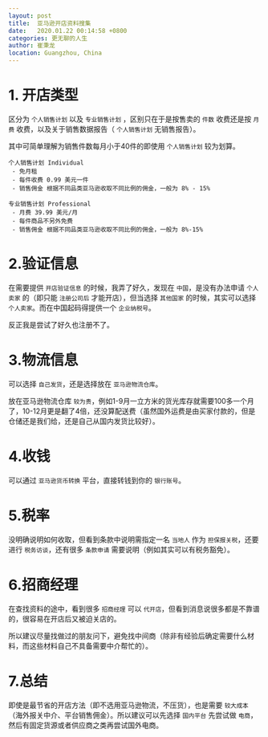 ```yaml
---
layout: post
title:  亚马逊开店资料搜集
date:   2020.01.22 00:14:58 +0800
categories: 更无聊的人生
author: 崔秉龙
location: Guangzhou, China
---
```



# 1. 开店类型
区分为 `个人销售计划` 以及 `专业销售计划` ，区别只在于是按售卖的 `件数` 收费还是按 `月费` 收费，以及关于销售数据报告（ `个人销售计划` 无销售报告）。

其中可简单理解为销售件数每月小于40件的即使用 `个人销售计划` 较为划算。

```
个人销售计划 Individual
 - 免月租
 - 每件收费 0.99 美元一件
 - 销售佣金 根据不同品类亚马逊收取不同比例的佣金，一般为 8% - 15%

专业销售计划 Professional
 - 月费 39.99 美元/月
 - 每件商品不另外免费
 - 销售佣金 根据不同品类亚马逊收取不同比例的佣金，一般为 8%-15%
```
# 2.验证信息

在需要提供 `开店验证信息` 的时候，我弄了好久，发现在 `中国`，是没有办法申请 `个人卖家` 的（即只能 `注册公司后` 才能开店），但当选择 `其他国家` 的时候，其实可以选择 `个人卖家`。而在中国起码得提供一个 `企业纳税号`。

反正我是尝试了好久也注册不了。

# 3.物流信息

可以选择 `自己发货`，还是选择放在 `亚马逊物流仓库`。

放在亚马逊物流仓库 `较为贵`，例如1-9月一立方米的货光库存就需要100多一个月了，10-12月更是翻了4倍，还没算配送费（虽然国外运费是由买家付款的，但是仓储还是我们给，还是自己从国内发货比较好）。

# 4.收钱

可以通过 `亚马逊货币转换` 平台，直接转钱到你的 `银行账号`。

# 5.税率

没明确说明如何收取，但看到条款中说明需指定一名 `当地人` 作为 `担保报关税`，还要进行 `税务访谈`，还有很多 `条款申请` 需要说明（例如其实可以有税务豁免）。

# 6.招商经理

在查找资料的途中，看到很多 `招商经理` 可以 `代开店`，但看到消息说很多都是不靠谱的，很容易在开店后又被迫关店的。

所以建议尽量找做过的朋友问下，避免找中间商（除非有经验后确定需要什么材料，而这些材料自己不具备需要中介帮忙的）。

# 7.总结

即使是最节省的开店方法（即不选用亚马逊物流，不压货），也是需要 `较大成本`（海外报关中介、平台销售佣金）。所以建议可以先选择 `国内平台` 先尝试做 `电商`，然后有固定货源或者供应商之类再尝试国外电商。